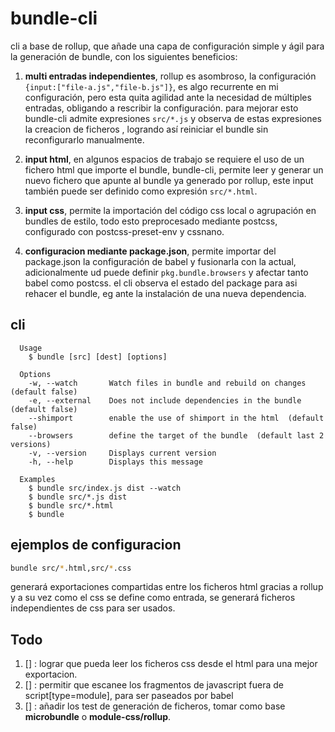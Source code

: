 # bundle-cli

cli a base de rollup, que añade una capa de configuración simple y ágil para la generación de bundle, con los siguientes beneficios:

1. **multi entradas independientes**, rollup es asombroso, la configuración `{input:["file-a.js","file-b.js"]}`, es algo recurrente en mi configuración, pero esta quita agilidad ante la necesidad de múltiples entradas, obligando a rescribir la configuración.
   para mejorar esto bundle-cli admite expresiones `src/*.js` y observa de estas expresiones la creacion de ficheros , logrando así reiniciar el bundle sin reconfigurarlo manualmente.

2. **input html**, en algunos espacios de trabajo se requiere el uso de un fichero html que importe el bundle, bundle-cli, permite leer y generar un nuevo fichero que apunte al bundle ya generado por rollup, este input también puede ser definido como expresión `src/*.html`.

3. **input css**, permite la importación del código css local o agrupación en bundles de estilo, todo esto preprocesado mediante postcss, configurado con postcss-preset-env y cssnano.

4. **configuracion mediante package.json**, permite importar del package.json la configuración de babel y fusionarla con la actual, adicionalmente ud puede definir `pkg.bundle.browsers` y afectar tanto babel como postcss. el cli observa el estado del package para asi rehacer el bundle, eg ante la instalación de una nueva dependencia.

## cli

```
  Usage
    $ bundle [src] [dest] [options]

  Options
    -w, --watch       Watch files in bundle and rebuild on changes  (default false)
    -e, --external    Does not include dependencies in the bundle  (default false)
    --shimport        enable the use of shimport in the html  (default false)
    --browsers        define the target of the bundle  (default last 2 versions)
    -v, --version     Displays current version
    -h, --help        Displays this message

  Examples
    $ bundle src/index.js dist --watch
    $ bundle src/*.js dist
    $ bundle src/*.html
    $ bundle

```

## ejemplos de configuracion

```bash
bundle src/*.html,src/*.css
```

generará exportaciones compartidas entre los ficheros html gracias a rollup y a su vez como el css se define como entrada, se generará ficheros independientes de css para ser usados.

## Todo

1. [] : lograr que pueda leer los ficheros css desde el html para una mejor exportacion.
2. [] : permitir que escanee los fragmentos de javascript fuera de script[type=module], para ser paseados por babel
3. [] : añadir los test de generación de ficheros, tomar como base **microbundle** o **module-css/rollup**.
